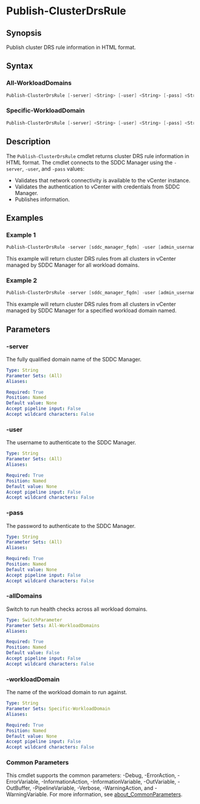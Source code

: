 # Publish-ClusterDrsRule

## Synopsis

Publish cluster DRS rule information in HTML format.

## Syntax

### All-WorkloadDomains

```powershell
Publish-ClusterDrsRule [-server] <String> [-user] <String> [-pass] <String> [-allDomains] [<CommonParameters>]
```

### Specific-WorkloadDomain

```powershell
Publish-ClusterDrsRule [-server] <String> [-user] <String> [-pass] <String> [-workloadDomain] <String> [<CommonParameters>]
```

## Description

The `Publish-ClusterDrsRule` cmdlet returns cluster DRS rule information in HTML format.
The cmdlet connects to the SDDC Manager using the `-server`, `-user`, and `-pass` values:

- Validates that network connectivity is available to the vCenter instance.
- Validates the authentication to vCenter with credentials from SDDC Manager.
- Publishes information.

## Examples

### Example 1

```powershell
Publish-ClusterDrsRule -server [sddc_manager_fqdn] -user [admin_username] -pass [admin_password] -allDomains
```

This example will return cluster DRS rules from all clusters in vCenter managed by SDDC Manager for all workload domains.

### Example 2

```powershell
Publish-ClusterDrsRule -server [sddc_manager_fqdn] -user [admin_username] -pass [admin_password] -workloadDomain [workload_domain_name]
```

This example will return cluster DRS rules from all clusters in vCenter managed by SDDC Manager for a specified workload domain named.

## Parameters

### -server

The fully qualified domain name of the SDDC Manager.

```yaml
Type: String
Parameter Sets: (All)
Aliases:

Required: True
Position: Named
Default value: None
Accept pipeline input: False
Accept wildcard characters: False
```

### -user

The username to authenticate to the SDDC Manager.

```yaml
Type: String
Parameter Sets: (All)
Aliases:

Required: True
Position: Named
Default value: None
Accept pipeline input: False
Accept wildcard characters: False
```

### -pass

The password to authenticate to the SDDC Manager.

```yaml
Type: String
Parameter Sets: (All)
Aliases:

Required: True
Position: Named
Default value: None
Accept pipeline input: False
Accept wildcard characters: False
```

### -allDomains

Switch to run health checks across all workload domains.

```yaml
Type: SwitchParameter
Parameter Sets: All-WorkloadDomains
Aliases:

Required: True
Position: Named
Default value: False
Accept pipeline input: False
Accept wildcard characters: False
```

### -workloadDomain

The name of the workload domain to run against.

```yaml
Type: String
Parameter Sets: Specific-WorkloadDomain
Aliases:

Required: True
Position: Named
Default value: None
Accept pipeline input: False
Accept wildcard characters: False
```

### Common Parameters

This cmdlet supports the common parameters: -Debug, -ErrorAction, -ErrorVariable, -InformationAction, -InformationVariable, -OutVariable, -OutBuffer, -PipelineVariable, -Verbose, -WarningAction, and -WarningVariable. For more information, see [about_CommonParameters](http://go.microsoft.com/fwlink/?LinkID=113216).
